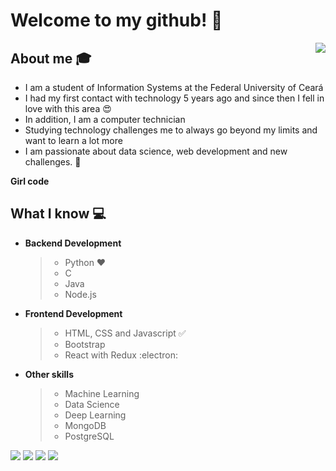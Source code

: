 
# Welcome to my github! 👋

<img align='right' src="https://github-readme-stats.vercel.app/api?username=kelyAna&show_icons=true&title_color=2c3e50&text_color=2c3e50&icon_color=2c3e50&bg_color=bdc3c7&cache_seconds=2300">

## About me :mortar_board:
- I am a student of Information Systems at the Federal University of Ceará
- I had my first contact with technology 5 years ago and since then I fell in love with this area 😍
- In addition, I am a computer technician
- Studying technology challenges me to always go beyond my limits and want to learn a lot more
- I am passionate about data science, web development and new challenges. 🧠 

**Girl code** 

## What I know :computer:
- **Backend Development**
	> - Python ❤️
	> - C
	> - Java
  	> - Node.js
- **Frontend Development**
	> - HTML, CSS and Javascript :white_check_mark:
	> - Bootstrap
	> - React with Redux :electron:
- **Other skills**
  > - Machine Learning
  > - Data Science
  > - Deep Learning
  > - MongoDB
  > - PostgreSQL

[<img src="https://img.shields.io/badge/twitter-%231DA1F2.svg?&style=for-the-badge&logo=twitter&logoColor=white" />](https://twitter.com/Kely73206301) [<img src="https://img.shields.io/badge/medium-%2312100E.svg?&style=for-the-badge&logo=medium&logoColor=white" />]()  [<img src="https://img.shields.io/badge/linkedin-%230077B5.svg?&style=for-the-badge&logo=linkedin&logoColor=white" />](https://www.linkedin.com/in/ana-kely-lopes-3869bb18b/) [<img src = "https://img.shields.io/badge/instagram-%23E4405F.svg?&style=for-the-badge&logo=instagram&logoColor=white">](https://www.instagram.com/___anakely/)
